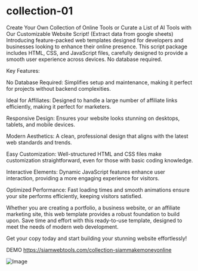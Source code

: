 # collection-01
Create Your Own Collection of Online Tools or Curate a List of AI Tools with Our Customizable Website Script! (Extract data from google sheets)
Introducing feature-packed web templates designed for developers and businesses looking to enhance their online presence. This script package includes HTML, CSS, and JavaScript files, carefully designed to provide a smooth user experience across devices. No database required.

Key Features:





No Database Required: Simplifies setup and maintenance, making it perfect for projects without backend complexities.



Ideal for Affiliates: Designed to handle a large number of affiliate links efficiently, making it perfect for marketers.



Responsive Design: Ensures your website looks stunning on desktops, tablets, and mobile devices.



Modern Aesthetics: A clean, professional design that aligns with the latest web standards and trends.



Easy Customization: Well-structured HTML and CSS files make customization straightforward, even for those with basic coding knowledge.



Interactive Elements: Dynamic JavaScript features enhance user interaction, providing a more engaging experience for visitors.



Optimized Performance: Fast loading times and smooth animations ensure your site performs efficiently, keeping visitors satisfied.

Whether you are creating a portfolio, a business website, or an affiliate marketing site, this web template provides a robust foundation to build upon. Save time and effort with this ready-to-use template, designed to meet the needs of modern web development.

Get your copy today and start building your stunning website effortlessly!


DEMO  https://siamwebtools.com/collection-siammakemoneyonline


<img src="https://public-files.gumroad.com/j1dgk3xwcep2lwgp11uzigyb8te2" alt="Image" data-canonical-src="https://siamwebtools.com/collection-siammakemoneyonline" style="max-width: 100%;">
